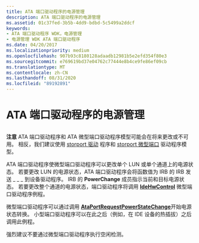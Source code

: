 ```yaml
---
title: ATA 端口驱动程序的电源管理
description: ATA 端口驱动程序的电源管理
ms.assetid: 01c37fed-3b5b-4dd9-bdbd-5c5499a2ddcf
keywords:
- ATA 端口驱动程序 WDK，电源管理
- 电源管理 WDK ATA 端口驱动程序
ms.date: 04/20/2017
ms.localizationpriority: medium
ms.openlocfilehash: 907b93c8180128adaadb12981b5e2efd354f80e3
ms.sourcegitcommit: e769619bd37e04762c77444e8b4ce9fe86ef09cb
ms.translationtype: MT
ms.contentlocale: zh-CN
ms.lasthandoff: 08/31/2020
ms.locfileid: "89192891"
---
```

# <a name="ata-port-drivers-power-management"></a>ATA 端口驱动程序的电源管理


## <span id="ddk_ata_port_drivers_power_management_kg"></span><span id="DDK_ATA_PORT_DRIVERS_POWER_MANAGEMENT_KG"></span>


**注意** ATA 端口驱动程序和 ATA 微型端口驱动程序模型可能会在将来更改或不可用。 相反，我们建议使用 [storport 驱动](https://docs.microsoft.com/windows-hardware/drivers/storage/storport-driver) 程序和 [storport 微型端口](./storport-miniport-drivers.md) 驱动程序模型。


ATA 端口驱动程序使微型端口驱动程序可以更改单个 LUN 或单个通道上的电源状态。 若要更改 LUN 的电源状态，ATA 端口驱动程序会将函数值为 IRB 的 IRB 发送 \_ \_ \_ 到设备驱动程序。 IRB 的 **PowerChange** 成员指示当前和目标电源状态。 若要更改整个通道的电源状态，端口驱动程序将调用 [**IdeHwControl**](/windows-hardware/drivers/ddi/irb/nc-irb-ide_hw_control) 微型端口驱动程序例程。

微型端口驱动程序可以通过调用 [**AtaPortRequestPowerStateChange**](/windows-hardware/drivers/ddi/irb/nf-irb-ataportrequestpowerstatechange)开始电源状态转换。 小型端口驱动程序可以在此之后（例如，在 IDE 设备的热插拔）之后调用此例程。

强烈建议不要通过微型端口驱动程序执行空闲检测。

 

